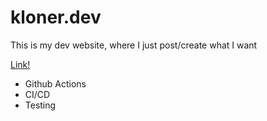 # kloner.dev

This is my dev website, where I just post/create what I want

[Link!](https://kloner.dev)

- Github Actions
- CI/CD
- Testing
